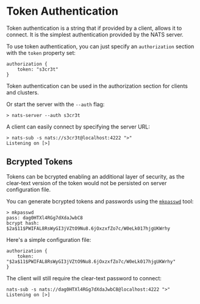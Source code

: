 # Token Authentication

Token authentication is a string that if provided by a client, allows it to connect. It is the simplest authentication provided by the NATS server. 


To use token authentication, you can just specify an `authorization` section with the `token` property set:
```
authorization {
	token: "s3cr3t"
}
```
Token authentication can be used in the authorization section for clients and clusters.

Or start the server with the `--auth` flag:
```
> nats-server --auth s3cr3t
```

A client can easily connect by specifying the server URL:
```
> nats-sub -s nats://s3cr3t@localhost:4222 ">"
Listening on [>]
```

## Bcrypted Tokens

Tokens can be bcrypted enabling an additional layer of security, as the clear-text version of the token would not be persisted on server configuration file.

You can generate bcrypted tokens and passwords using the [`mkpasswd`](/nats_tools/mkpasswd.md) tool:

```
> mkpasswd
pass: dag0HTXl4RGg7dXdaJwbC8
bcrypt hash: $2a$11$PWIFAL8RsWyGI3jVZtO9Nu8.6jOxzxfZo7c/W0eLk017hjgUKWrhy
```


Here's a simple configuration file:
```
authorization {
	token: "$2a$11$PWIFAL8RsWyGI3jVZtO9Nu8.6jOxzxfZo7c/W0eLk017hjgUKWrhy"
}
```

The client will still require the clear-text password to connect:

```
nats-sub -s nats://dag0HTXl4RGg7dXdaJwbC8@localhost:4222 ">"
Listening on [>]
```


